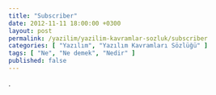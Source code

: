 ```yaml
---
title: "Subscriber"
date: 2012-11-11 18:00:00 +0300
layout: post
permalink: /yazilim/yazilim-kavramlar-sozluk/subscriber
categories: [ "Yazılım", "Yazılım Kavramları Sözlüğü" ]
tags: [ "Ne", "Ne demek", "Nedir" ]
published: false
---
```


.
